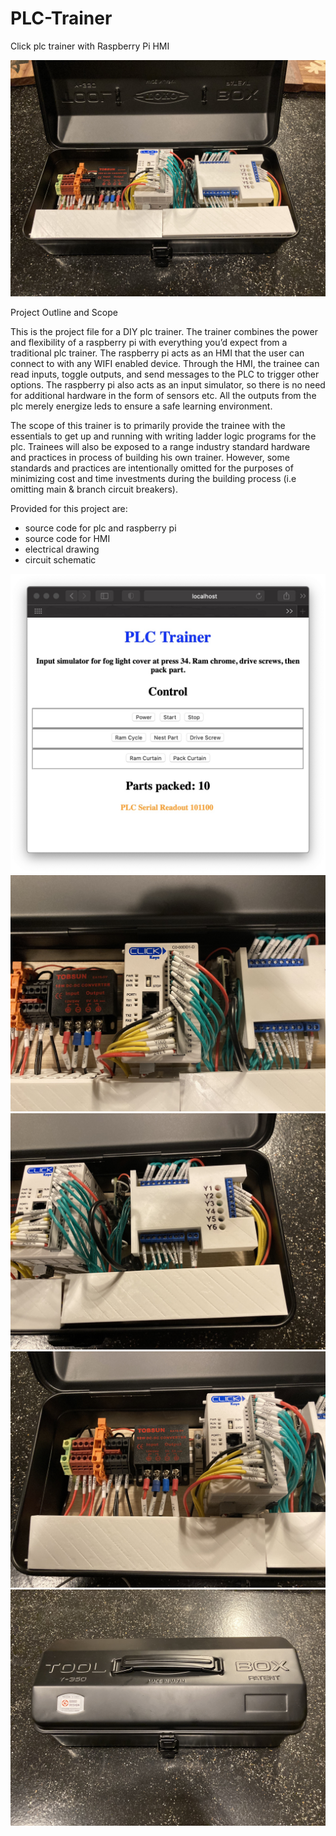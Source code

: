 # PLC-Trainer
Click plc trainer with Raspberry Pi HMI

![](https://github.com/addycakes/PLC-Trainer/blob/main/media/trainerOpened.JPG)

Project Outline and Scope

This is the project file for a DIY plc trainer.  The trainer combines the power and flexibility of a raspberry pi with everything you’d expect from a traditional plc trainer.  The raspberry pi acts as an HMI that the user can connect to with any WIFI enabled device.  Through the HMI, the trainee can read inputs, toggle outputs, and send messages to the PLC to trigger other options.  The raspberry pi also acts as an input simulator, so there is no need for additional hardware in the form of sensors etc.  All the outputs from the plc merely energize leds to ensure a safe learning environment.

The scope of this trainer is to primarily provide the trainee with the essentials to get up and running with writing ladder logic programs for the plc.  Trainees will also be exposed to a range industry standard hardware and practices in process of building his own trainer.  However, some standards and practices are intentionally omitted for the purposes of minimizing cost and time investments during the building process (i.e omitting main & branch circuit breakers).

Provided for this project are:
- source code for plc and raspberry pi
- source code for HMI
- electrical drawing
- circuit schematic

![](https://github.com/addycakes/PLC-Trainer/blob/main/media/hmiPress34.jpg)
![](https://github.com/addycakes/PLC-Trainer/blob/main/media/plc.JPG)
![](https://github.com/addycakes/PLC-Trainer/blob/main/media/logicSwitch.JPG)
![](https://github.com/addycakes/PLC-Trainer/blob/main/media/terminalBlock.JPG)
![](https://github.com/addycakes/PLC-Trainer/blob/main/media/trainerClosed.JPG)

